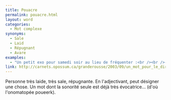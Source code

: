 ```yaml
---
title: Pouacre
permalink: pouacre.html
layout: word
categories:
  - Mot complexe
synonyms:
  - Sale
  - Laid
  - Répugnant
  - Avare
examples:
  - "Un petit exo pour samedi soir au lieu de fréquenter :<br /><br />-réponse a : des pandémoniums de sybarites concupiscents ;<br />-réponse b : des bouges de dipsomanes impénitents ;<br />-réponse c : des pétaudiaires de satrapes extravertis ;<br />-réponse d : des cloaques de pouacres."
link: http://carnets.opossum.ca/granderousse/2003/09/un_mot_pour_le_dire_pouacre.html
---
```


Personne très laide, très sale, répugnante. En l'adjectivant, peut désigner une chose. Un mot dont la sonorité seule est déjà très évocatrice… (d'où l'onomatopée poueerk).

